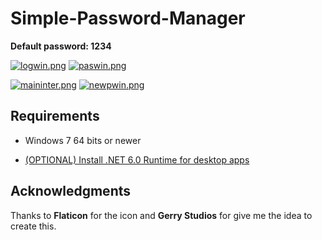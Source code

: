 # Simple-Password-Manager

**Default password: 1234**

[![logwin.png](https://i.postimg.cc/sXRM6tWv/logwin.png)](https://postimg.cc/yJv6WpvH)
[![paswin.png](https://i.postimg.cc/cLW0M1Q8/paswin.png)](https://postimg.cc/fJ8GMNqw)

[![maininter.png](https://i.postimg.cc/kGTD5Gpb/maininter.png)](https://postimg.cc/kRt71J9J)
[![newpwin.png](https://i.postimg.cc/brys8k3P/newpwin.png)](https://postimg.cc/bD5z9G7V)

## Requirements

- Windows 7 64 bits or newer

- [(OPTIONAL) Install .NET 6.0 Runtime for desktop apps](https://dotnet.microsoft.com/en-us/download/dotnet/6.0/runtime "Download .Net 6.0 Runtime for desktop apps!")

## Acknowledgments
Thanks to **Flaticon** for the icon and **Gerry Studios** for give me the idea to create this.
